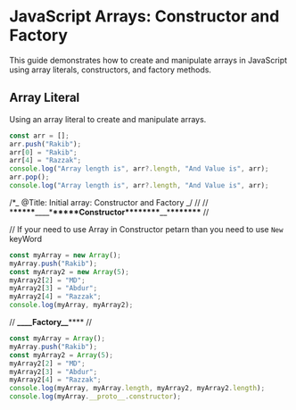# JavaScript Arrays: Constructor and Factory

This guide demonstrates how to create and manipulate arrays in JavaScript using array literals, constructors, and factory methods.

## Array Literal

Using an array literal to create and manipulate arrays.

```javascript
const arr = [];
arr.push("Rakib");
arr[0] = "Rakib";
arr[4] = "Razzak";
console.log("Array length is", arr?.length, "And Value is", arr);
arr.pop();
console.log("Array length is", arr?.length, "And Value is", arr);
```

/\*_
@Title: Initial array: Constructor and Factory
_/
//
// \***\*\*\*\*\***\_\_\_\_\***\*\*\*\*\***Constructor\***\*\*\*\*\*\*\***\_\_\***\*\*\*\*\*\*\*** //

// If your need to use Array in Constructor petarn than you need to use `New` keyWord

```javascript
const myArray = new Array();
myArray.push("Rakib");
const myArray2 = new Array(5);
myArray2[2] = "MD";
myArray2[3] = "Abdur";
myArray2[4] = "Razzak";
console.log(myArray, myArray2);
```

// **********\_\_\_\_**********Factory************\_\_************ //

```javascript
const myArray = Array();
myArray.push("Rakib");
const myArray2 = Array(5);
myArray2[2] = "MD";
myArray2[3] = "Abdur";
myArray2[4] = "Razzak";
console.log(myArray, myArray.length, myArray2, myArray2.length);
console.log(myArray.__proto__.constructor);
```
